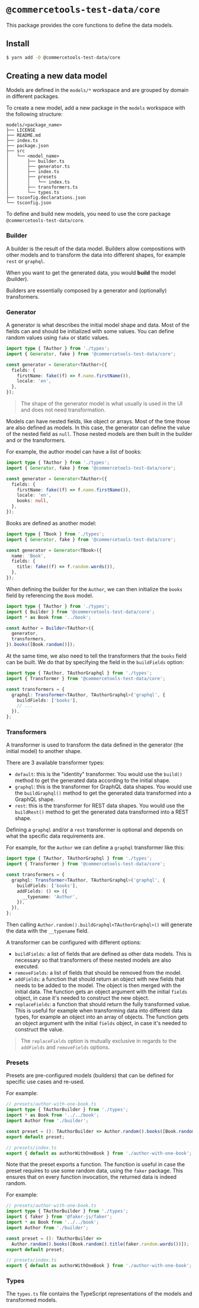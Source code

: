 # `@commercetools-test-data/core`

This package provides the core functions to define the data models.

## Install

```bash
$ yarn add -D @commercetools-test-data/core
```

## Creating a new data model

Models are defined in the `models/*` workspace and are grouped by domain in different packages.

To create a new model, add a new package in the `models` workspace with the following structure:

```
models/<package_name>
├── LICENSE
├── README.md
├── index.ts
├── package.json
├── src
│   └── <model_name>
│       ├── builder.ts
│       ├── generator.ts
│       ├── index.ts
│       ├── presets
│       │   └── index.ts
│       ├── transformers.ts
│       └── types.ts
├── tsconfig.declarations.json
└── tsconfig.json
```

To define and build new models, you need to use the core package `@commercetools-test-data/core`.

### Builder

A builder is the result of the data model. Builders allow compositions with other models and to transform the data into different shapes, for example `rest` or `graphql`.

When you want to get the generated data, you would **build** the model (builder).

Builders are essentially composed by a generator and (optionally) transformers.

### Generator

A generator is what describes the initial model shape and data. Most of the fields can and should be initialized with some values. You can define random values using `fake` or static values.

```ts
import type { TAuthor } from './types';
import { Generator, fake } from '@commercetools-test-data/core';

const generator = Generator<TAuthor>({
  fields: {
    firstName: fake((f) => f.name.firstName()),
    locale: 'en',
  },
});
```

> The shape of the generator model is what usually is used in the UI and does not need transformation.

Models can have nested fields, like object or arrays. Most of the time those are also defined as models.
In this case, the generator can define the value of the nested field as `null`. Those nested models are then built in the builder and or the transformers.

For example, the author model can have a list of books:

```ts
import type { TAuthor } from './types';
import { Generator, fake } from '@commercetools-test-data/core';

const generator = Generator<TAuthor>({
  fields: {
    firstName: fake((f) => f.name.firstName()),
    locale: 'en',
    books: null,
  },
});
```

Books are defined as another model:

```ts
import type { TBook } from './types';
import { Generator, fake } from '@commercetools-test-data/core';

const generator = Generator<TBook>({
  name: 'Book',
  fields: {
    title: fake((f) => f.random.words()),
  },
});
```

When defining the builder for the `Author`, we can then initialize the `books` field by referencing the `Book` model.

```ts
import type { TAuthor } from './types';
import { Builder } from '@commercetools-test-data/core';
import * as Book from '../book';

const Author = Builder<TAuthor>({
  generator,
  transformers,
}).books([Book.random()]);
```

At the same time, we also need to tell the transformers that the `books` field can be built. We do that by specifying the field in the `buildFields` option:

```ts
import type { TAuthor, TAuthorGraphql } from './types';
import { Transformer } from '@commercetools-test-data/core';

const transformers = {
  graphql: Transformer<TAuthor, TAuthorGraphql>('graphql', {
    buildFields: ['books'],
    // ...
  }),
};
```

### Transformers

A transformer is used to transform the data defined in the generator (the initial model) to another shape.

There are 3 available transformer types:

- `default`: this is the "identity" transformer. You would use the `build()` method to get the generated data according to the initial shape.
- `graphql`: this is the transformer for GraphQL data shapes. You would use the `buildGraphql()` method to get the generated data transformed into a GraphQL shape.
- `rest`: this is the transformer for REST data shapes. You would use the `buildRest()` method to get the generated data transformed into a REST shape.

Defining a `graphql` and/or a `rest` transformer is optional and depends on what the specific data requirements are.

For example, for the `Author` we can define a `graphql` transformer like this:

```ts
import type { TAuthor, TAuthorGraphql } from './types';
import { Transformer } from '@commercetools-test-data/core';

const transformers = {
  graphql: Transformer<TAuthor, TAuthorGraphql>('graphql', {
    buildFields: ['books'],
    addFields: () => ({
      __typename: 'Author',
    }),
  }),
};
```

Then calling `Author.random().buildGraphql<TAuthorGraphql>()` will generate the data with the `__typename` field.

A transformer can be configured with different options:

- `buildFields`: a list of fields that are defined as other data models. This is necessary so that transformers of these nested models are also executed.
- `removeFields`: a list of fields that should be removed from the model.
- `addFields`: a function that should return an object with new fields that needs to be added to the model. The object is then merged with the initial data.
  The function gets an object argument with the initial `fields` object, in case it's needed to construct the new object.
- `replaceFields`: a function that should return the fully transformed value. This is useful for example when transforming data into different data types, for example an object into an array of objects.
  The function gets an object argument with the initial `fields` object, in case it's needed to construct the value.

> The `replaceFields` option is mutually exclusive in regards to the `addFields` and `removeFields` options.

### Presets

Presets are pre-configured models (builders) that can be defined for specific use cases and re-used.

For example:

```ts
// presets/author-with-one-book.ts
import type { TAuthorBuilder } from './types';
import * as Book from '../../book';
import Author from './builder';

const preset = (): TAuthorBuilder => Author.random().books([Book.random()]);
export default preset;

// presets/index.ts
export { default as authorWithOneBook } from './author-with-one-book';
```

Note that the preset exports a function. The function is useful in case the preset requires to use some random data, using the `faker` package. This ensures that on every function invocation, the returned data is indeed random.

For example:

```ts
// presets/author-with-one-book.ts
import type { TAuthorBuilder } from './types';
import { faker } from '@faker-js/faker';
import * as Book from '../../book';
import Author from './builder';

const preset = (): TAuthorBuilder =>
  Author.random().books([Book.random().title(faker.random.words())]);
export default preset;

// presets/index.ts
export { default as authorWithOneBook } from './author-with-one-book';
```

### Types

The `types.ts` file contains the TypeScript representations of the models and transformed models.
